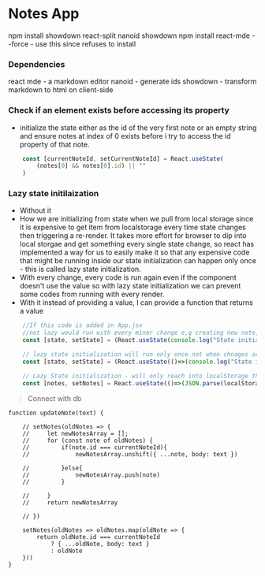 # Notes App
npm install showdown react-split nanoid showdown
npm install react-mde --force  - use this since refuses to install

### Dependencies
react mde  - a markdown editor
nanoid - generate ids
showdown - transform markdown to html on client-side

### Check if an element exists before accessing its property
- initialize the state either as the id of the very first note or an empty string and ensure notes at index of 0 exists before i try to access the id property of that note.
```jsx
    const [currentNoteId, setCurrentNoteId] = React.useState(
        (notes[0] && notes[0].id) || ""
    )
```

### Lazy state initilaization
- Without it
- How we are initializing from state when we pull from local storage since it is expensive to get item from localstorage every time state changes then triggering a re-render. It takes more effort for browser to dip into local storgae and get something every single state change, so react has implemented a way  for us to easily make it so that any expensive code that might be running inside our state initialization can happen only once - this is called lazy state initialization.
- With every change, every code is run again even if the component doesn't use the value so with lazy state initialization we can prevent some codes from running with every render.
- With it instead of providing a value, I can  provide a function that returns a value
```jsx
    //If this code is added in App.jsx 
    //not lazy would run with every minor change e,g creating new note, editing etc
    const [state, setState] = (React.useState(console.log("State initialization")))

    // lazy state initialization will run only once not when chnages are made
    const [state, setState] = (React.useState(()=>(console.log("State initialization"))))

    // Lazy State initialization - will only reach into localStorage the first time the app loads
    const [notes, setNotes] = React.useState(()=>(JSON.parse(localStorage.getItem("notes")) || []))
```

> Connect with db


    function updateNote(text) {
 
        // setNotes(oldNotes => {
        //     let newNotesArray = [];
        //     for (const note of oldNotes) {
        //         if(note.id === currentNoteId){
        //             newNotesArray.unshift({ ...note, body: text })
                    
        //         }else{
        //             newNotesArray.push(note)
        //         }
                
        //     }
        //     return newNotesArray            

        // })

        setNotes(oldNotes => oldNotes.map(oldNote => {
            return oldNote.id === currentNoteId
                ? { ...oldNote, body: text }
                : oldNote
        }))
    }
